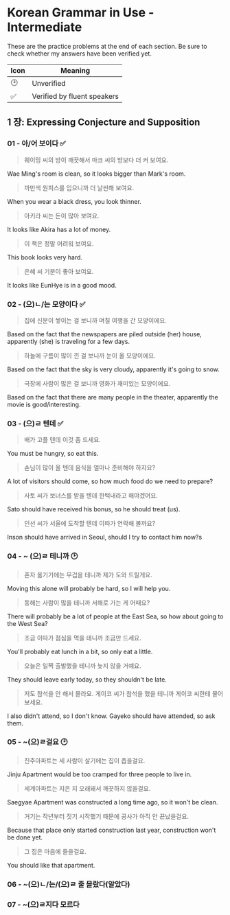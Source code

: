 # Korean Grammar in Use - Intermediate

These are the practice problems at the end of each section. Be sure to check whether my answers have been verified yet.

| Icon | Meaning |
| ---- | ------- |
| 🕑   | Unverified |
| ✅   | Verified by fluent speakers |

## 1 장: Expressing Conjecture and Supposition

### 01 - 아/어 보이다 ✅

> 웨이밍 씨의 방이 깨끗해서 마크 씨의 방보다 더 커 보여요.

Wae Ming's room is clean, so it looks bigger than Mark's room.

> 까만색 원피스를 입으니까 더 날씬해 보여요.

When you wear a black dress, you look thinner.

> 아키라 씨는 돈이 많아 보여요.

It looks like Akira has a lot of money.

> 이 책은 정말 어려워 보여요.

This book looks very hard.

> 은혜 씨 기분이 좋아 보여요.

It looks like EunHye is in a good mood.

### 02 - (으)ㄴ/는 모양이다 ✅

> 집에 신문이 쌓이는 걸 보니까 며칠 여행을 간 모양이에요.

Based on the fact that the newspapers are piled outside (her) house, apparently (she) is traveling for a few days.

> 하늘에 구름이 많이 낀 걸 보니까 눈이 올 모양이에요.

Based on the fact that the sky is very cloudy, apparently it's going to snow.

> 극장에 사람이 많은 걸 보니까 영화가 재미있는 모양이에요.

Based on the fact that there are many people in the theater, apparently the movie is good/interesting.

### 03 - (으)ㄹ 텐데 ✅

> 배가 고플 텐데 이것 좀 드세요.

You must be hungry, so eat this.

> 손님이 많이 올 텐데 음식을 얼마나 준비해야 하지요?

A lot of visitors should come, so how much food do we need to prepare?

> 사토 씨가 보너스를 받을 텐데 한턱내라고 해야겠어요.

Sato should have received his bonus, so he should treat (us).

> 인선 씨가 서울에 도착할 텐데 이따가 연락해 볼까요?

Inson should have arrived in Seoul, should I try to contact him now?s

### 04 - ~ (으)ㄹ 테니까 🕑

> 혼자 옮기기에는 무겁을 테니까 제가 도와 드릴게요.

Moving this alone will probably be hard, so I will help you.

> 동해는 사람이 많을 테니까 서해로 가는 게 어때요?

There will probably be a lot of people at the East Sea, so how about going to the West Sea?

> 조금 이따가 점심을 먹을 테니까 조금만 드세요.

You'll probably eat lunch in a bit, so only eat a little.

> 오늘은 일찍 출발했을 테니까 늦지 않을 거예요.

They should leave early today, so they shouldn't be late.

> 저도 참석을 안 해서 몰라요. 게이코 씨가 참석을 했을 테니까 게이코 씨한테 물어보세요.

I also didn't attend, so I don't know. Gayeko should have attended, so ask them.

### 05 - ~(으)ㄹ걸요 🕑

> 진주아파트는 세 사람이 살기에는 집이 좁을걸요.

Jinju Apartment would be too cramped for three people to live in.

> 세계아파트는 지은 지 오래돼서 깨끗하지 않을걸요.

Saegyae Apartment was constructed a long time ago, so it won't be clean.

> 거기는 작년부터 짓기 시작했기 때문에 공사가 아직 안 끈났을걸요.

Because that place only started construction last year, construction won't be done yet.

> 그 집은 마음에 들을걸요.

You should like that apartment.

### 06 - ~(으)ㄴ/는/(으)ㄹ 줄 몰랐다(알았다)

### 07 - ~(으)ㄹ지다 모르다

